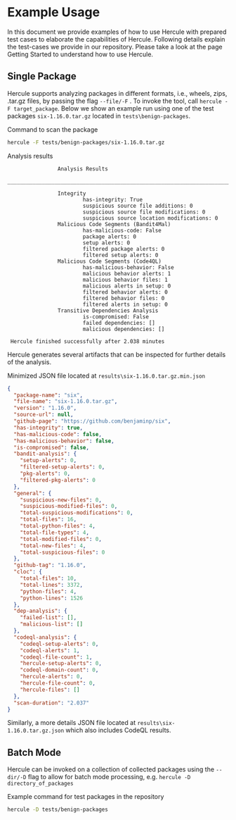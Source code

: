 # Example Usage
In this document we provide examples of how to use Hercule with prepared 
test cases to elaborate the capabilities of Hercule. Following details explain
the test-cases we provide in our repository. Please take a look at the
page Getting Started to understand how to use Hercule. 

## Single Package
Hercule supports analyzing packages in different formats, i.e., wheels, zips, .tar.gz files, by passing the flag `--file/-F` . To invoke the tool, call
`hercule -F target_package`. Below we show an example run using one of the test packages `six-1.16.0.tar.gz` located in `tests\benign-packages`.

Command to scan the package
```bash
hercule -F tests/benign-packages/six-1.16.0.tar.gz 
```

Analysis results
```commandline
                Analysis Results
                __________________________________________________________________________________________

                Integrity
                        has-integrity: True
                        suspicious source file additions: 0
                        suspicious source file modifications: 0
                        suspicious source location modifications: 0
                Malicious Code Segments (Bandit4Mal)
                        has-malicious-code: False
                        package alerts: 0
                        setup alerts: 0
                        filtered package alerts: 0
                        filtered setup alerts: 0
                Malicious Code Segments (Code4QL)
                        has-malicious-behavior: False
                        malicious behavior alerts: 1
                        malicious behavior files: 1
                        malicious alerts in setup: 0
                        filtered behavior alerts: 0
                        filtered behavior files: 0
                        filtered alerts in setup: 0
                Transitive Dependencies Analysis
                        is-compromised: False
                        failed dependencies: []
                        malicious dependencies: []

 Hercule finished successfully after 2.038 minutes

```
Hercule generates several artifacts that can be inspected for further details of the analysis. 

Minimized JSON file located at `results\six-1.16.0.tar.gz.min.json`
```json
{
  "package-name": "six",
  "file-name": "six-1.16.0.tar.gz",
  "version": "1.16.0",
  "source-url": null,
  "github-page": "https://github.com/benjaminp/six",
  "has-integrity": true,
  "has-malicious-code": false,
  "has-malicious-behavior": false,
  "is-compromised": false,
  "bandit-analysis": {
    "setup-alerts": 0,
    "filtered-setup-alerts": 0,
    "pkg-alerts": 0,
    "filtered-pkg-alerts": 0
  },
  "general": {
    "suspicious-new-files": 0,
    "suspicious-modified-files": 0,
    "total-suspicious-modifications": 0,
    "total-files": 16,
    "total-python-files": 4,
    "total-file-types": 4,
    "total-modified-files": 0,
    "total-new-files": 4,
    "total-suspicious-files": 0
  },
  "github-tag": "1.16.0",
  "cloc": {
    "total-files": 10,
    "total-lines": 3372,
    "python-files": 4,
    "python-lines": 1526
  },
  "dep-analysis": {
    "failed-list": [],
    "malicious-list": []
  },
  "codeql-analysis": {
    "codeql-setup-alerts": 0,
    "codeql-alerts": 1,
    "codeql-file-count": 1,
    "hercule-setup-alerts": 0,
    "codeql-domain-count": 0,
    "hercule-alerts": 0,
    "hercule-file-count": 0,
    "hercule-files": []
  },
  "scan-duration": "2.037"
}
```
Similarly, a more details JSON file located at `results\six-1.16.0.tar.gz.json` which also includes CodeQL
results. 


## Batch Mode
Hercule can be invoked on a collection of collected packages using the `--dir/-D` flag to allow for batch mode processing, e.g.
`hercule -D directory_of_packages`

Example command for test packages in the repository
```bash
hercule -D tests/benign-packages
```
